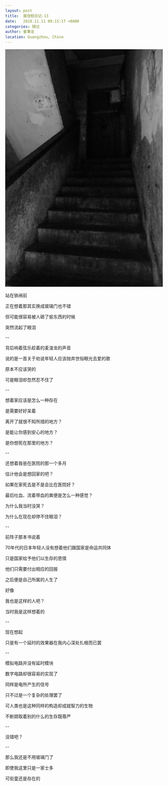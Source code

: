 ```yaml
---
layout: post
title:  展信慰日记-13
date:   2018.11.11 00:15:17 +0800
categories: 随记
author: 崔秉龙
location: Guangzhou, China
---
```


![图片发自平行世界](/photo/InPost/14763760-228a44715d94b96c.png)

站在铁闸前

正在想着那其实换成玻璃门也不错

但可能很容易被人砸了偷东西的时候

突然流起了眼泪

--

背后响着弦乐趁着的麦浚龙的声音

说的是一首关于劝说年轻人应该抛弃世俗眼光去爱的歌

原本不应该哭的

可是眼泪却忽然忍不住了

--

想着家应该是怎么一种存在

是需要好好呆着

离开了就很不知所措的地方？

是能让你感到安心的地方？

是你想死在那里的地方？

--

还想着我爸在医院的那一个多月

估计他会是想回家的吧？

如果在家死去是不是会比在医院好？

最后吐血、流着带血的粪便是怎么一种感觉？

为什么我当时没哭？

为什么在现在却停不住眼泪？

--

前阵子那本书说着

70年代的日本年轻人没有想着他们跟国家是命运共同体

只是国家给予他们以生存的恩情

他们只需要付出相应的回报

之后便是自己所属的人生了

好像

我也是这样的人吧？

当时我是这样想着的

--

现在想起

只是有一个延时的效果器在我内心深处扎根而已罢

--

模拟电路并没有延时模块

数字电路却很容易的实现了

同样是电所产生的信号

只不过是一个复杂的处理罢了

可人类也是这种同样的构造却成就智力的生物

不断撷取着别的什么的生存既尊严

--

没错吧？

--

那么我还是不用玻璃门了

即使我这里只是一家士多

可街童还是存在的


